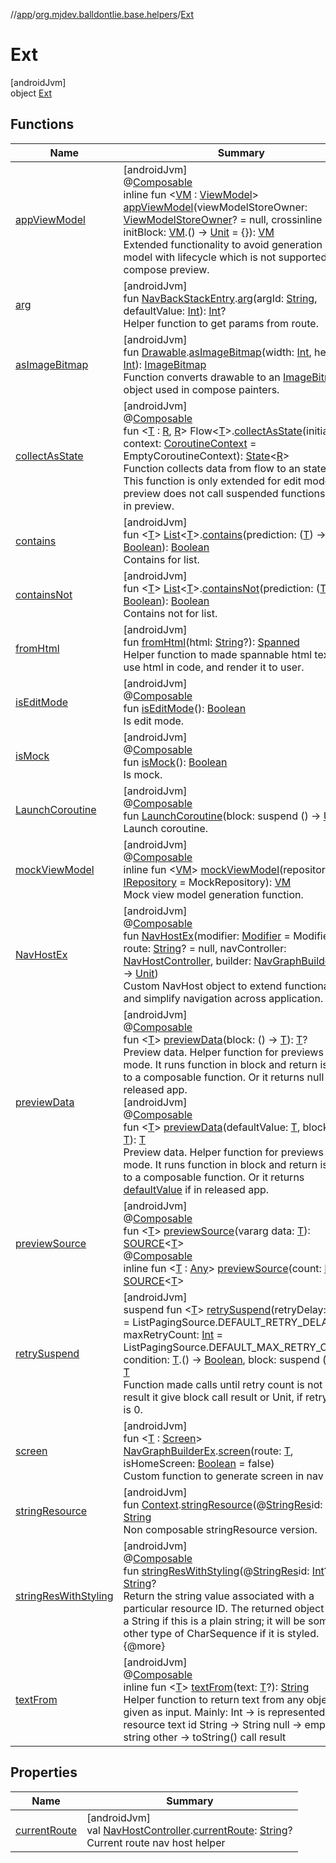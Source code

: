 //[app](../../../index.md)/[org.mjdev.balldontlie.base.helpers](../index.md)/[Ext](index.md)

# Ext

[androidJvm]\
object [Ext](index.md)

## Functions

| Name | Summary |
|---|---|
| [appViewModel](app-view-model.md) | [androidJvm]<br>@[Composable](https://developer.android.com/reference/kotlin/androidx/compose/runtime/Composable.html)<br>inline fun &lt;[VM](app-view-model.md) : [ViewModel](https://developer.android.com/reference/kotlin/androidx/lifecycle/ViewModel.html)&gt; [appViewModel](app-view-model.md)(viewModelStoreOwner: [ViewModelStoreOwner](https://developer.android.com/reference/kotlin/androidx/lifecycle/ViewModelStoreOwner.html)? = null, crossinline initBlock: [VM](app-view-model.md).() -&gt; [Unit](https://kotlinlang.org/api/latest/jvm/stdlib/kotlin/-unit/index.html) = {}): [VM](app-view-model.md)<br>Extended functionality to avoid generation of view model with lifecycle which is not supported yet in compose preview. |
| [arg](arg.md) | [androidJvm]<br>fun [NavBackStackEntry](https://developer.android.com/reference/kotlin/androidx/navigation/NavBackStackEntry.html).[arg](arg.md)(argId: [String](https://kotlinlang.org/api/latest/jvm/stdlib/kotlin/-string/index.html), defaultValue: [Int](https://kotlinlang.org/api/latest/jvm/stdlib/kotlin/-int/index.html)): [Int](https://kotlinlang.org/api/latest/jvm/stdlib/kotlin/-int/index.html)?<br>Helper function to get params from route. |
| [asImageBitmap](as-image-bitmap.md) | [androidJvm]<br>fun [Drawable](https://developer.android.com/reference/kotlin/android/graphics/drawable/Drawable.html).[asImageBitmap](as-image-bitmap.md)(width: [Int](https://kotlinlang.org/api/latest/jvm/stdlib/kotlin/-int/index.html), height: [Int](https://kotlinlang.org/api/latest/jvm/stdlib/kotlin/-int/index.html)): [ImageBitmap](https://developer.android.com/reference/kotlin/androidx/compose/ui/graphics/ImageBitmap.html)<br>Function converts drawable to an [ImageBitmap](https://developer.android.com/reference/kotlin/androidx/compose/ui/graphics/ImageBitmap.html) object used in compose painters. |
| [collectAsState](collect-as-state.md) | [androidJvm]<br>@[Composable](https://developer.android.com/reference/kotlin/androidx/compose/runtime/Composable.html)<br>fun &lt;[T](collect-as-state.md) : [R](collect-as-state.md), [R](collect-as-state.md)&gt; Flow&lt;[T](collect-as-state.md)&gt;.[collectAsState](collect-as-state.md)(initial: [R](collect-as-state.md), context: [CoroutineContext](https://kotlinlang.org/api/latest/jvm/stdlib/kotlin.coroutines/-coroutine-context/index.html) = EmptyCoroutineContext): [State](https://developer.android.com/reference/kotlin/androidx/compose/runtime/State.html)&lt;[R](collect-as-state.md)&gt;<br>Function collects data from flow to an state value. This function is only extended for edit mode, as preview does not call suspended functions when in preview. |
| [contains](contains.md) | [androidJvm]<br>fun &lt;[T](contains.md)&gt; [List](https://kotlinlang.org/api/latest/jvm/stdlib/kotlin.collections/-list/index.html)&lt;[T](contains.md)&gt;.[contains](contains.md)(prediction: ([T](contains.md)) -&gt; [Boolean](https://kotlinlang.org/api/latest/jvm/stdlib/kotlin/-boolean/index.html)): [Boolean](https://kotlinlang.org/api/latest/jvm/stdlib/kotlin/-boolean/index.html)<br>Contains for list. |
| [containsNot](contains-not.md) | [androidJvm]<br>fun &lt;[T](contains-not.md)&gt; [List](https://kotlinlang.org/api/latest/jvm/stdlib/kotlin.collections/-list/index.html)&lt;[T](contains-not.md)&gt;.[containsNot](contains-not.md)(prediction: ([T](contains-not.md)) -&gt; [Boolean](https://kotlinlang.org/api/latest/jvm/stdlib/kotlin/-boolean/index.html)): [Boolean](https://kotlinlang.org/api/latest/jvm/stdlib/kotlin/-boolean/index.html)<br>Contains not for list. |
| [fromHtml](from-html.md) | [androidJvm]<br>fun [fromHtml](from-html.md)(html: [String](https://kotlinlang.org/api/latest/jvm/stdlib/kotlin/-string/index.html)?): [Spanned](https://developer.android.com/reference/kotlin/android/text/Spanned.html)<br>Helper function to made spannable html text. To use html in code, and render it to user. |
| [isEditMode](is-edit-mode.md) | [androidJvm]<br>@[Composable](https://developer.android.com/reference/kotlin/androidx/compose/runtime/Composable.html)<br>fun [isEditMode](is-edit-mode.md)(): [Boolean](https://kotlinlang.org/api/latest/jvm/stdlib/kotlin/-boolean/index.html)<br>Is edit mode. |
| [isMock](is-mock.md) | [androidJvm]<br>@[Composable](https://developer.android.com/reference/kotlin/androidx/compose/runtime/Composable.html)<br>fun [isMock](is-mock.md)(): [Boolean](https://kotlinlang.org/api/latest/jvm/stdlib/kotlin/-boolean/index.html)<br>Is mock. |
| [LaunchCoroutine](-launch-coroutine.md) | [androidJvm]<br>@[Composable](https://developer.android.com/reference/kotlin/androidx/compose/runtime/Composable.html)<br>fun [LaunchCoroutine](-launch-coroutine.md)(block: suspend () -&gt; [Unit](https://kotlinlang.org/api/latest/jvm/stdlib/kotlin/-unit/index.html))<br>Launch coroutine. |
| [mockViewModel](mock-view-model.md) | [androidJvm]<br>@[Composable](https://developer.android.com/reference/kotlin/androidx/compose/runtime/Composable.html)<br>inline fun &lt;[VM](mock-view-model.md)&gt; [mockViewModel](mock-view-model.md)(repository: [IRepository](../../org.mjdev.balldontlie.repository.def/-i-repository/index.md) = MockRepository): [VM](mock-view-model.md)<br>Mock view model generation function. |
| [NavHostEx](-nav-host-ex.md) | [androidJvm]<br>@[Composable](https://developer.android.com/reference/kotlin/androidx/compose/runtime/Composable.html)<br>fun [NavHostEx](-nav-host-ex.md)(modifier: [Modifier](https://developer.android.com/reference/kotlin/androidx/compose/ui/Modifier.html) = Modifier, route: [String](https://kotlinlang.org/api/latest/jvm/stdlib/kotlin/-string/index.html)? = null, navController: [NavHostController](https://developer.android.com/reference/kotlin/androidx/navigation/NavHostController.html), builder: [NavGraphBuilderEx](../../org.mjdev.balldontlie.base.navigation/-nav-graph-builder-ex/index.md).() -&gt; [Unit](https://kotlinlang.org/api/latest/jvm/stdlib/kotlin/-unit/index.html))<br>Custom NavHost object to extend functionality and simplify navigation across application. |
| [previewData](preview-data.md) | [androidJvm]<br>@[Composable](https://developer.android.com/reference/kotlin/androidx/compose/runtime/Composable.html)<br>fun &lt;[T](preview-data.md)&gt; [previewData](preview-data.md)(block: () -&gt; [T](preview-data.md)): [T](preview-data.md)?<br>Preview data. Helper function for previews in edit mode. It runs function in block and return is given to a composable function. Or it returns null if in released app.<br>[androidJvm]<br>@[Composable](https://developer.android.com/reference/kotlin/androidx/compose/runtime/Composable.html)<br>fun &lt;[T](preview-data.md)&gt; [previewData](preview-data.md)(defaultValue: [T](preview-data.md), block: () -&gt; [T](preview-data.md)): [T](preview-data.md)<br>Preview data. Helper function for previews in edit mode. It runs function in block and return is given to a composable function. Or it returns [defaultValue](preview-data.md) if in released app. |
| [previewSource](preview-source.md) | [androidJvm]<br>@[Composable](https://developer.android.com/reference/kotlin/androidx/compose/runtime/Composable.html)<br>fun &lt;[T](preview-source.md)&gt; [previewSource](preview-source.md)(vararg data: [T](preview-source.md)): [SOURCE](../index.md#1428666533%2FClasslikes%2F-912451524)&lt;[T](preview-source.md)&gt;<br>@[Composable](https://developer.android.com/reference/kotlin/androidx/compose/runtime/Composable.html)<br>inline fun &lt;[T](preview-source.md) : [Any](https://kotlinlang.org/api/latest/jvm/stdlib/kotlin/-any/index.html)&gt; [previewSource](preview-source.md)(count: [Int](https://kotlinlang.org/api/latest/jvm/stdlib/kotlin/-int/index.html)): [SOURCE](../index.md#1428666533%2FClasslikes%2F-912451524)&lt;[T](preview-source.md)&gt; |
| [retrySuspend](retry-suspend.md) | [androidJvm]<br>suspend fun &lt;[T](retry-suspend.md)&gt; [retrySuspend](retry-suspend.md)(retryDelay: [Long](https://kotlinlang.org/api/latest/jvm/stdlib/kotlin/-long/index.html) = ListPagingSource.DEFAULT_RETRY_DELAY, maxRetryCount: [Int](https://kotlinlang.org/api/latest/jvm/stdlib/kotlin/-int/index.html) = ListPagingSource.DEFAULT_MAX_RETRY_COUNT, condition: [T](retry-suspend.md).() -&gt; [Boolean](https://kotlinlang.org/api/latest/jvm/stdlib/kotlin/-boolean/index.html), block: suspend () -&gt; [T](retry-suspend.md)): [T](retry-suspend.md)<br>Function made calls until retry count is not 0. As a result it give block call result or Unit, if retry count is 0. |
| [screen](screen.md) | [androidJvm]<br>fun &lt;[T](screen.md) : [Screen](../../org.mjdev.balldontlie.base.navigation/-screen/index.md)&gt; [NavGraphBuilderEx](../../org.mjdev.balldontlie.base.navigation/-nav-graph-builder-ex/index.md).[screen](screen.md)(route: [T](screen.md), isHomeScreen: [Boolean](https://kotlinlang.org/api/latest/jvm/stdlib/kotlin/-boolean/index.html) = false)<br>Custom function to generate screen in nav graph. |
| [stringResource](string-resource.md) | [androidJvm]<br>fun [Context](https://developer.android.com/reference/kotlin/android/content/Context.html).[stringResource](string-resource.md)(@[StringRes](https://developer.android.com/reference/kotlin/androidx/annotation/StringRes.html)id: [Int](https://kotlinlang.org/api/latest/jvm/stdlib/kotlin/-int/index.html)): [String](https://kotlinlang.org/api/latest/jvm/stdlib/kotlin/-string/index.html)<br>Non composable stringResource version. |
| [stringResWithStyling](string-res-with-styling.md) | [androidJvm]<br>@[Composable](https://developer.android.com/reference/kotlin/androidx/compose/runtime/Composable.html)<br>fun [stringResWithStyling](string-res-with-styling.md)(@[StringRes](https://developer.android.com/reference/kotlin/androidx/annotation/StringRes.html)id: [Int](https://kotlinlang.org/api/latest/jvm/stdlib/kotlin/-int/index.html)?): [String](https://kotlinlang.org/api/latest/jvm/stdlib/kotlin/-string/index.html)?<br>Return the string value associated with a particular resource ID. The returned object will be a String if this is a plain string; it will be some other type of CharSequence if it is styled. {@more} |
| [textFrom](text-from.md) | [androidJvm]<br>@[Composable](https://developer.android.com/reference/kotlin/androidx/compose/runtime/Composable.html)<br>inline fun &lt;[T](text-from.md)&gt; [textFrom](text-from.md)(text: [T](text-from.md)?): [String](https://kotlinlang.org/api/latest/jvm/stdlib/kotlin/-string/index.html)<br>Helper function to return text from any object is given as input. Mainly: Int -> is represented as resource text id String -> String null -> empty string other -> toString() call result |

## Properties

| Name | Summary |
|---|---|
| [currentRoute](current-route.md) | [androidJvm]<br>val [NavHostController](https://developer.android.com/reference/kotlin/androidx/navigation/NavHostController.html).[currentRoute](current-route.md): [String](https://kotlinlang.org/api/latest/jvm/stdlib/kotlin/-string/index.html)?<br>Current route nav host helper |
